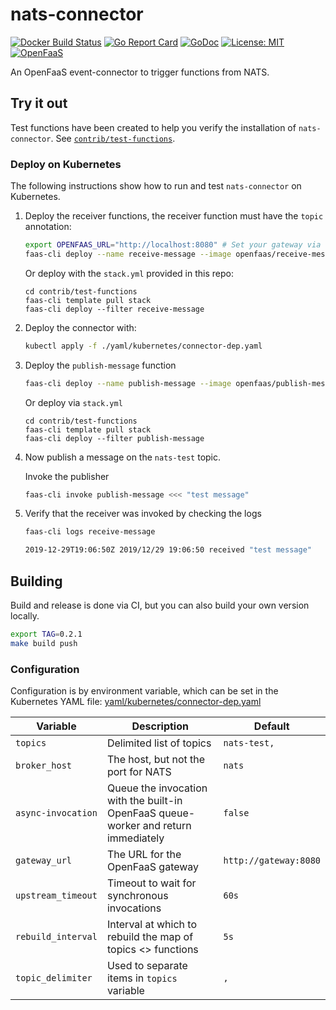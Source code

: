 # nats-connector

[![Docker Build Status](https://github.com/openfaas/nats-connector/workflows/build/badge.svg)](https://github.com/openfaas/nats-connector/actions)
[![Go Report Card](https://goreportcard.com/badge/github.com/openfaas/nats-connector)](https://goreportcard.com/report/github.com/openfaas/nats-connector)
[![GoDoc](https://godoc.org/github.com/openfaas/nats-connector?status.svg)](https://godoc.org/github.com/openfaas/nats-connector)
[![License: MIT](https://img.shields.io/badge/License-MIT-yellow.svg)](https://opensource.org/licenses/MIT)
[![OpenFaaS](https://img.shields.io/badge/openfaas-serverless-blue.svg)](https://www.openfaas.com)

An OpenFaaS event-connector to trigger functions from NATS.

## Try it out

Test functions have been created to help you verify the installation of `nats-connector`.  See [`contrib/test-functions`](./contrib/test-functions).

### Deploy on Kubernetes

The following instructions show how to run and test `nats-connector` on Kubernetes.

1. Deploy the receiver functions, the receiver function must have the `topic` annotation:

   ```bash
   export OPENFAAS_URL="http://localhost:8080" # Set your gateway via env variable or the -g flag
   faas-cli deploy --name receive-message --image openfaas/receive-message:latest --fprocess='./handler' --annotation topic="nats-test"
   ```

   Or deploy with the `stack.yml` provided in this repo:
   ```
   cd contrib/test-functions
   faas-cli template pull stack
   faas-cli deploy --filter receive-message
   ```

2. Deploy the connector with:

   ```bash
   kubectl apply -f ./yaml/kubernetes/connector-dep.yaml
   ```

3. Deploy the `publish-message` function

   ```bash
   faas-cli deploy --name publish-message --image openfaas/publish-message:latest --fprocess='./handler' --env nats_url=nats://nats.openfaas:4222
   ```

   Or deploy via `stack.yml`

      ```
   cd contrib/test-functions
   faas-cli template pull stack
   faas-cli deploy --filter publish-message
   ```

4. Now publish a message on the `nats-test` topic. 

   Invoke the publisher
   ```bash
   faas-cli invoke publish-message <<< "test message"
   ```

4. Verify that the receiver was invoked by checking the logs

   ```bash
   faas-cli logs receive-message

   2019-12-29T19:06:50Z 2019/12/29 19:06:50 received "test message"
   ```

## Building

Build and release is done via CI, but you can also build your own version locally.

```bash
export TAG=0.2.1
make build push
```

### Configuration

Configuration is by environment variable, which can be set in the Kubernetes YAML file: [yaml/kubernetes/connector-dep.yaml](./yaml/kubernetes/connector-dep.yaml)

| Variable             | Description                   |  Default                                        |
| -------------------- | ------------------------------|--------------------------------------------------|
| `topics`             | Delimited list of topics    |  `nats-test,`                                   |
| `broker_host`        | The host, but not the port for NATS | `nats` |
| `async-invocation`   | Queue the invocation with the built-in OpenFaaS queue-worker and return immediately    |  `false` |
| `gateway_url`        | The URL for the OpenFaaS gateway | `http://gateway:8080` |
| `upstream_timeout`   | Timeout to wait for synchronous invocations | `60s` |
| `rebuild_interval`   | Interval at which to rebuild the map of topics <> functions | `5s`  |
| `topic_delimiter`    | Used to separate items in `topics` variable | `,` |

